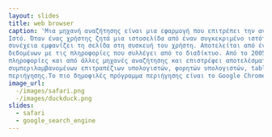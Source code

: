 ```yaml
---
layout: slides
title: web browser
caption: 'Μια μηχανή αναζήτησης είναι μια εφαρμογή που επιτρέπει την αναζήτηση κειμένων και αρχείων στο Διαδίκτυο καθώς αποτελεί λογισμικό εφαρμογής για πρόσβαση στον Παγκόσμιο
Ιστό. Όταν ένας χρήστης ζητά μια ιστοσελίδα από έναν συγκεκριμένο ιστότοπο, το πρόγραμμα περιήγησης ιστού ανακτά το απαραίτητο περιεχόμενο από έναν διακομιστή ιστού και στη
συνέχεια εμφανίζει τη σελίδα στη συσκευή του χρήστη. Αποτελείται από ένα πρόγραμμα υπολογιστή που βρίσκεται σε έναν ή περισσότερους υπολογιστές στους οποίους δημιουργεί μια βάση
δεδομένων με τις πληροφορίες που συλλέγει από το διαδίκτυο. Από το 2005 άρχισε να διαδίδεται και η έννοια της κάθετης μηχανής αναζήτησης, μιας μηχανής δηλαδή που αναζητά
πληροφορίες και από άλλες μηχανές αναζήτησης και επιστρέφει αποτελέσματα ανά εννοιολογική σημασία. Τα προγράμματα περιήγησης Ιστού χρησιμοποιούνται σε μια σειρά συσκευών,
συμπεριλαμβανομένων επιτραπέζιων υπολογιστών, φορητών υπολογιστών, tablet και smartphone. Το 2020, υπολογίζεται ότι 4,9 δισεκατομμύρια άνθρωποι χρησιμοποιούσαν πρόγραμμα
περιήγησης.Το πιο δημοφιλές πρόγραμμα περιήγησης είναι το Google Chrome, με μερίδιο παγκόσμιας αγοράς 65% σε όλες τις συσκευές, ακολουθούμενο από το Safari με 18%.'
image_url: 
  -/images/safari.png  
  -/images/duckduck.png 
slides:
  - safari
  - google_search_engine
---
```

